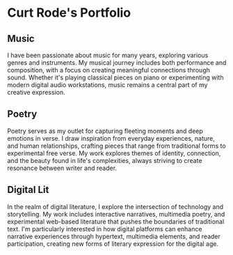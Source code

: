 # Curt Rode's Portfolio

## Music

I have been passionate about music for many years, exploring various genres and instruments. My musical journey includes both performance and composition, with a focus on creating meaningful connections through sound. Whether it's playing classical pieces on piano or experimenting with modern digital audio workstations, music remains a central part of my creative expression.

## Poetry

Poetry serves as my outlet for capturing fleeting moments and deep emotions in verse. I draw inspiration from everyday experiences, nature, and human relationships, crafting pieces that range from traditional forms to experimental free verse. My work explores themes of identity, connection, and the beauty found in life's complexities, always striving to create resonance between writer and reader.

## Digital Lit

In the realm of digital literature, I explore the intersection of technology and storytelling. My work includes interactive narratives, multimedia poetry, and experimental web-based literature that pushes the boundaries of traditional text. I'm particularly interested in how digital platforms can enhance narrative experiences through hypertext, multimedia elements, and reader participation, creating new forms of literary expression for the digital age.
